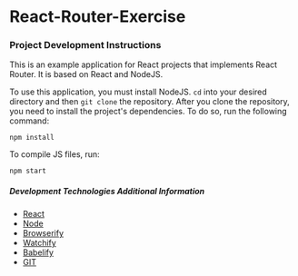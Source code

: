 # React-Router-Exercise

### Project Development Instructions
This is an example application for React projects that implements React Router. It is based on React and NodeJS.

To use this application, you must install NodeJS.
`cd` into your desired directory and then `git clone` the repository.
After you clone the repository, you need to install the project's dependencies.  To do so, run the following command:

    npm install

To compile JS files, run:

    npm start

##### Development Technologies Additional Information

* [React](https://facebook.github.io/react/)
* [Node](http://nodejs.org)
* [Browserify](http://browserify.org/)
* [Watchify](https://github.com/substack/watchify)
* [Babelify](https://github.com/babel/babelify)
* [GIT](http://git-scm.com/)
